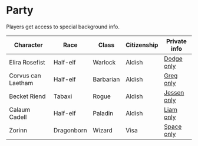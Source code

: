 # Party
Players get access to special background info.

| Character          | Race       | Class     | Citizenship | Private info            |
|--------------------|------------|-----------|-------------|-------------------------|
| Elira Rosefist     | Half-elf   | Warlock   | Aldish      | [Dodge only](elira.md)  |
| Corvus can Laetham | Half-elf   | Barbarian | Aldish      | [Greg only](corvus.md)  |
| Becket Riend       | Tabaxi     | Rogue     | Aldish      | [Jessen only](becket.md)|
| Calaum Cadell      | Half-elf   | Paladin   | Aldish      | [Liam only](cal.md)     |
| Zorinn             | Dragonborn | Wizard    | Visa        | [Space only](zorinn.md) |
